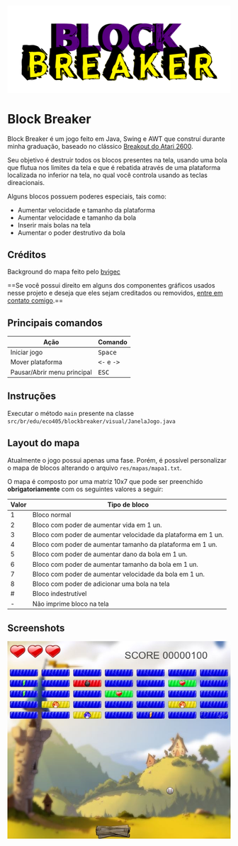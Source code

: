 ![Logotipo do Block Breaker](res/logo.png)

# Block Breaker

Block Breaker é um jogo feito em Java, Swing e AWT que construí durante minha graduação, baseado no clássico [Breakout do Atari 2600](https://pt.wikipedia.org/wiki/Breakout_(jogo_eletr%C3%B4nico)).

Seu objetivo é destruir todos os blocos presentes na tela, usando uma bola que flutua nos limites da tela e que é rebatida através de uma plataforma localizada no inferior na tela, no qual você controla usando as teclas direacionais.

Alguns blocos possuem poderes especiais, tais como:

- Aumentar velocidade e tamanho da plataforma
- Aumentar velocidade e tamanho da bola
- Inserir mais bolas na tela
- Aumentar o poder destrutivo da bola

## Créditos

Background do mapa feito pelo [bvigec](https://www.deviantart.com/bvigec)

==Se você possui direito em alguns dos componentes gráficos usados nesse projeto e deseja que eles sejam creditados ou removidos, [entre em contato comigo](mailto:marcioaduil@gmail.com).==

## Principais comandos

| Ação                        | Comando                       |
| --------------------------- | ----------------------------- |
| Iniciar jogo                | <kbd>Space</kbd>              |
| Mover plataforma            | <kbd><-</kbd> e <kbd>-></kbd> |
| Pausar/Abrir menu principal | <kbd>ESC</kbd>                |

## Instruções

Executar o método `main` presente na classe `src/br/edu/eco405/blockbreaker/visual/JanelaJogo.java`

## Layout do mapa

Atualmente o jogo possui apenas uma fase. Porém, é possível personalizar o mapa de blocos alterando o arquivo `res/mapas/mapa1.txt`.

O mapa é composto por uma matriz 10x7 que pode ser preenchido **obrigatoriamente** com os seguintes valores a seguir:

| Valor | Tipo de bloco                                                 |
| ----- | ------------------------------------------------------------- |
| 1     | Bloco normal                                                  |
| 2     | Bloco com poder de aumentar vida em 1 un.                     |
| 3     | Bloco com poder de aumentar velocidade da plataforma em 1 un. |
| 4     | Bloco com poder de aumentar tamanho da plataforma em 1 un.    |
| 5     | Bloco com poder de aumentar dano da bola em 1 un.             |
| 6     | Bloco com poder de aumentar tamanho da bola em 1 un.          |
| 7     | Bloco com poder de aumentar velocidade da bola em 1 un.       |
| 8     | Bloco com poder de adicionar uma bola na tela                 |
| \#    | Bloco indestrutível                                           |
| \-    | Não imprime bloco na tela                                     |


## Screenshots

![Tela principal do Block Breaker](res/screenshot.jpg)
